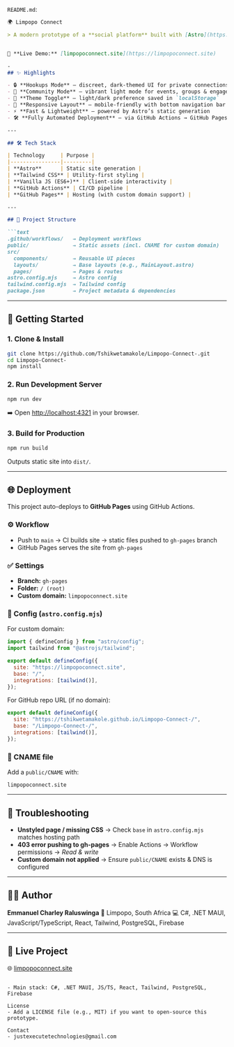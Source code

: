 `README.md`:

````markdown
🌍 Limpopo Connect

> A modern prototype of a **social platform** built with [Astro](https://astro.build/) + [Tailwind CSS](https://tailwindcss.com/), designed to connect people, communities, and culture in Limpopo.


🔗 **Live Demo:** [limpopoconnect.site](https://limpopoconnect.site)

-
## ✨ Highlights

- 🔒 **Hookups Mode** — discreet, dark-themed UI for private connections  
- 🎉 **Community Mode** — vibrant light mode for events, groups & engagement  
- 🎨 **Theme Toggle** — light/dark preference saved in `localStorage`  
- 📱 **Responsive Layout** — mobile-friendly with bottom navigation bar  
- ⚡ **Fast & Lightweight** — powered by Astro’s static generation  
- 🛠 **Fully Automated Deployment** — via GitHub Actions → GitHub Pages  

---

## 🛠 Tech Stack

| Technology     | Purpose |
|----------------|---------|
| **Astro**      | Static site generation |
| **Tailwind CSS** | Utility-first styling |
| **Vanilla JS (ES6+)** | Client-side interactivity |
| **GitHub Actions** | CI/CD pipeline |
| **GitHub Pages** | Hosting (with custom domain support) |

---

## 📂 Project Structure

```text
.github/workflows/   → Deployment workflows
public/              → Static assets (incl. CNAME for custom domain)
src/
  components/        → Reusable UI pieces
  layouts/           → Base layouts (e.g., MainLayout.astro)
  pages/             → Pages & routes
astro.config.mjs     → Astro config
tailwind.config.mjs  → Tailwind config
package.json         → Project metadata & dependencies
````

---

## 🚀 Getting Started

### 1. Clone & Install

```bash
git clone https://github.com/Tshikwetamakole/Limpopo-Connect-.git
cd Limpopo-Connect-
npm install
```

### 2. Run Development Server

```bash
npm run dev
```

➡️ Open [http://localhost:4321](http://localhost:4321) in your browser.

### 3. Build for Production

```bash
npm run build
```

Outputs static site into `dist/`.

---

## 🌐 Deployment

This project auto-deploys to **GitHub Pages** using GitHub Actions.

### ⚙️ Workflow

* Push to `main` → CI builds site → static files pushed to `gh-pages` branch
* GitHub Pages serves the site from `gh-pages`

### ✅ Settings

* **Branch:** `gh-pages`
* **Folder:** `/ (root)`
* **Custom domain:** `limpopoconnect.site`

### 🔑 Config (`astro.config.mjs`)

For custom domain:

```js
import { defineConfig } from "astro/config";
import tailwind from "@astrojs/tailwind";

export default defineConfig({
  site: "https://limpopoconnect.site",
  base: "/",
  integrations: [tailwind()],
});
```

For GitHub repo URL (if no domain):

```js
export default defineConfig({
  site: "https://tshikwetamakole.github.io/Limpopo-Connect-/",
  base: "/Limpopo-Connect-/",
  integrations: [tailwind()],
});
```

### 📌 CNAME file

Add a `public/CNAME` with:

```
limpopoconnect.site
```

---

## 🐞 Troubleshooting

* **Unstyled page / missing CSS** → Check `base` in `astro.config.mjs` matches hosting path
* **403 error pushing to gh-pages** → Enable Actions → Workflow permissions → *Read & write*
* **Custom domain not applied** → Ensure `public/CNAME` exists & DNS is configured

---

## 👨‍💻 Author

**Emmanuel Charley Raluswinga**
📍 Limpopo, South Africa
💻 C#, .NET MAUI, JavaScript/TypeScript, React, Tailwind, PostgreSQL, Firebase

---

## 📌 Live Project

🌐 [limpopoconnect.site](https://limpopoconnect.site)

```

- Main stack: C#, .NET MAUI, JS/TS, React, Tailwind, PostgreSQL, Firebase

License
- Add a LICENSE file (e.g., MIT) if you want to open-source this prototype.

Contact
- justexecutetechnologies@gmail.com
